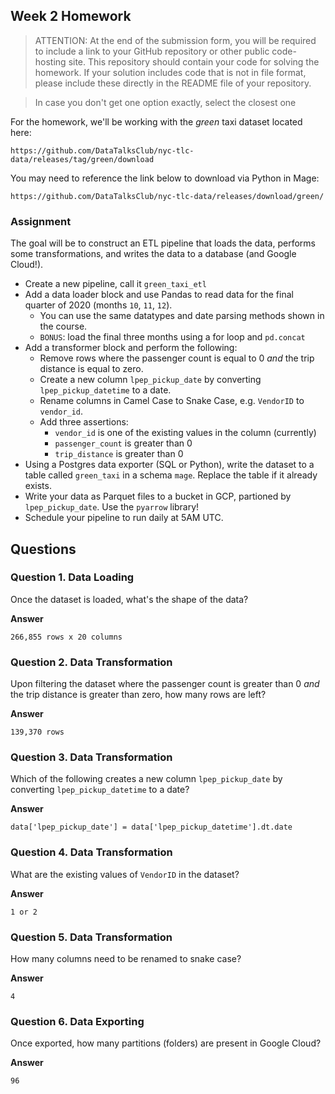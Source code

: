 ## Week 2 Homework

> ATTENTION: At the end of the submission form, you will be required to include a link to your GitHub repository or other public code-hosting site. This repository should contain your code for solving the homework. If your solution includes code that is not in file format, please include these directly in the README file of your repository.

> In case you don't get one option exactly, select the closest one 

For the homework, we'll be working with the _green_ taxi dataset located here:

`https://github.com/DataTalksClub/nyc-tlc-data/releases/tag/green/download`

You may need to reference the link below to download via Python in Mage:

`https://github.com/DataTalksClub/nyc-tlc-data/releases/download/green/`

### Assignment

The goal will be to construct an ETL pipeline that loads the data, performs some transformations, and writes the data to a database (and Google Cloud!).

- Create a new pipeline, call it `green_taxi_etl`
- Add a data loader block and use Pandas to read data for the final quarter of 2020 (months `10`, `11`, `12`).
  - You can use the same datatypes and date parsing methods shown in the course.
  - `BONUS`: load the final three months using a for loop and `pd.concat`
- Add a transformer block and perform the following:
  - Remove rows where the passenger count is equal to 0 _and_ the trip distance is equal to zero.
  - Create a new column `lpep_pickup_date` by converting `lpep_pickup_datetime` to a date.
  - Rename columns in Camel Case to Snake Case, e.g. `VendorID` to `vendor_id`.
  - Add three assertions:
    - `vendor_id` is one of the existing values in the column (currently)
    - `passenger_count` is greater than 0
    - `trip_distance` is greater than 0
- Using a Postgres data exporter (SQL or Python), write the dataset to a table called `green_taxi` in a schema `mage`. Replace the table if it already exists.
- Write your data as Parquet files to a bucket in GCP, partioned by `lpep_pickup_date`. Use the `pyarrow` library!
- Schedule your pipeline to run daily at 5AM UTC.

## Questions

### Question 1. Data Loading

Once the dataset is loaded, what's the shape of the data?

**Answer**

`266,855 rows x 20 columns`


### Question 2. Data Transformation

Upon filtering the dataset where the passenger count is greater than 0 _and_ the trip distance is greater than zero, how many rows are left?

**Answer**

`139,370 rows`


### Question 3. Data Transformation

Which of the following creates a new column `lpep_pickup_date` by converting `lpep_pickup_datetime` to a date?

**Answer**

`data['lpep_pickup_date'] = data['lpep_pickup_datetime'].dt.date`

### Question 4. Data Transformation

What are the existing values of `VendorID` in the dataset?

**Answer**

`1 or 2`


### Question 5. Data Transformation

How many columns need to be renamed to snake case?

**Answer**

`4`


### Question 6. Data Exporting

Once exported, how many partitions (folders) are present in Google Cloud?

**Answer**

`96`

